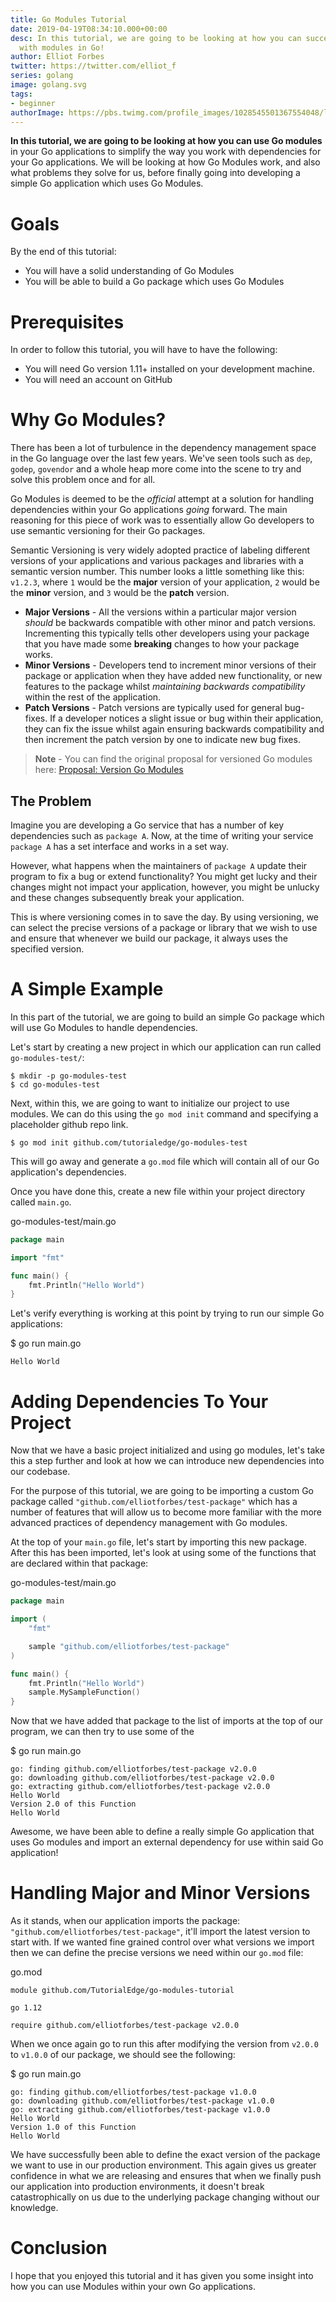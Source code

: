 ```yaml
---
title: Go Modules Tutorial
date: 2019-04-19T08:34:10.000+00:00
desc: In this tutorial, we are going to be looking at how you can successfully work
  with modules in Go!
author: Elliot Forbes
twitter: https://twitter.com/elliot_f
series: golang
image: golang.svg
tags:
- beginner
authorImage: https://pbs.twimg.com/profile_images/1028545501367554048/lzr43cQv_400x400.jpg
---
```


**In this tutorial, we are going to be looking at how you can use Go modules** in your Go applications
to simplify the way you work with dependencies for your Go applications. We will be looking at
how Go Modules work, and also what problems they solve for us, before finally going into developing a simple
Go application which uses Go Modules.

# Goals

By the end of this tutorial:

* You will have a solid understanding of Go Modules
* You will be able to build a Go package which uses Go Modules

# Prerequisites

In order to follow this tutorial, you will have to have the following:

* You will need Go version 1.11+ installed on your development machine.
* You will need an account on GitHub

# Why Go Modules?

There has been a lot of turbulence in the dependency management space in the Go language
over the last few years. We've seen tools such as `dep`, `godep`, `govendor` and a whole
heap more come into the scene to try and solve this problem once and for all.

Go Modules is deemed to be the _official_ attempt at a solution for handling dependencies
within your Go applications _going_ forward. The main reasoning for this piece of work
was to essentially allow Go developers to use semantic versioning for their Go packages.

Semantic Versioning is very widely adopted practice of labeling different versions of your
applications and various packages and libraries with a semantic version number. This number
looks a little something like this: `v1.2.3`, where `1` would be the **major** version of your
application, `2` would be the **minor** version, and `3` would be the **patch** version.

* **Major Versions** - All the versions within a particular major version _should_ be backwards
  compatible with other minor and patch versions. Incrementing this typically tells other developers
  using your package that you have made some **breaking** changes to how your package works.
* **Minor Versions** - Developers tend to increment minor versions of their package or application
  when they have added new functionality, or new features to the package whilst _maintaining backwards
  compatibility_ within the rest of the application.
* **Patch Versions** - Patch versions are typically used for general bug-fixes. If a developer notices
  a slight issue or bug within their application, they can fix the issue whilst again ensuring
  backwards compatibility and then increment the patch version by one to indicate new bug fixes.

> **Note** - You can find the original proposal for versioned Go modules here:
> [Proposal: Version Go Modules](https://go.googlesource.com/proposal/+/master/design/24301-versioned-go.md)

## The Problem

Imagine you are developing a Go service that has a number of key dependencies
such as `package A`. Now, at the time of writing your service `package A` has
a set interface and works in a set way.

However, what happens when the maintainers of `package A` update their program to fix
a bug or extend functionality? You might get lucky and their changes might not impact
your application, however, you might be unlucky and these changes subsequently break
your application.

This is where versioning comes in to save the day. By using versioning, we can
select the precise versions of a package or library that we wish to use and
ensure that whenever we build our package, it always uses the specified version.

# A Simple Example

In this part of the tutorial, we are going to build an simple Go package which
will use Go Modules to handle dependencies.

Let's start by creating a new project in which our application can run called
`go-modules-test/`:

```output
$ mkdir -p go-modules-test
$ cd go-modules-test
```

Next, within this, we are going to want to initialize our project to use
modules. We can do this using the `go mod init` command and specifying a
placeholder github repo link.

```output
$ go mod init github.com/tutorialedge/go-modules-test
```

This will go away and generate a `go.mod` file which will contain all of our Go application's
dependencies.

Once you have done this, create a new file within your project directory called `main.go`.

<div class="filename"> go-modules-test/main.go </div>

```go
package main

import "fmt"

func main() {
    fmt.Println("Hello World")
}
```

Let's verify everything is working at this point by trying to run our simple Go applications:

<div class="filename"> $ go run main.go </div>

```output
Hello World
```

# Adding Dependencies To Your Project

Now that we have a basic project initialized and using go modules, let's take this a step further
and look at how we can introduce new dependencies into our codebase.

For the purpose of this tutorial, we are going to be importing a custom Go package called
`"github.com/elliotforbes/test-package"` which has a number of features that will allow us to
become more familiar with the more advanced practices of dependency management with Go modules.

At the top of your `main.go` file, let's start by importing this new package. After this has been
imported, let's look at using some of the functions that are declared within that package:

<div class="filename"> go-modules-test/main.go </div>

```go
package main

import (
    "fmt"

    sample "github.com/elliotforbes/test-package"
)

func main() {
    fmt.Println("Hello World")
    sample.MySampleFunction()
}
```

Now that we have added that package to the list of imports at the top of our program, we can then
try to use some of the

<div class="filename"> $ go run main.go </div>

```output
go: finding github.com/elliotforbes/test-package v2.0.0
go: downloading github.com/elliotforbes/test-package v2.0.0
go: extracting github.com/elliotforbes/test-package v2.0.0
Hello World
Version 2.0 of this Function
Hello World
```

Awesome, we have been able to define a really simple Go application that uses Go modules and
import an external dependency for use within said Go application!

# Handling Major and Minor Versions

As it stands, when our application imports the package: `"github.com/elliotforbes/test-package"`, it'll
import the latest version to start with. If we wanted fine grained control over what versions we import
then we can define the precise versions we need within our `go.mod` file:

<div class="filename"> go.mod </div>

```output
module github.com/TutorialEdge/go-modules-tutorial

go 1.12

require github.com/elliotforbes/test-package v2.0.0
```

When we once again go to run this after modifying the version from `v2.0.0` to `v1.0.0` of our package, we should see the following:

<div class="filename"> $ go run main.go </div>

```output
go: finding github.com/elliotforbes/test-package v1.0.0
go: downloading github.com/elliotforbes/test-package v1.0.0
go: extracting github.com/elliotforbes/test-package v1.0.0
Hello World
Version 1.0 of this Function
Hello World
```

We have successfully been able to define the exact version of the package we want to use in
our production environment. This again gives us greater confidence in what we are releasing and
ensures that when we finally push our application into production environments, it doesn't break
catastrophically on us due to the underlying package changing without our knowledge.

# Conclusion

I hope that you enjoyed this tutorial and it has given you some insight into how
you can use Modules within your own Go applications.
